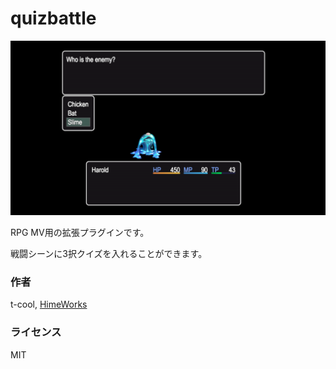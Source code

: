 # quizbattle

![screenshot](screenshot.png)

RPG MV用の拡張プラグインです。

戦闘シーンに3択クイズを入れることができます。

### 作者

t-cool, [HimeWorks](https://himeworks.com)

### ライセンス

MIT
